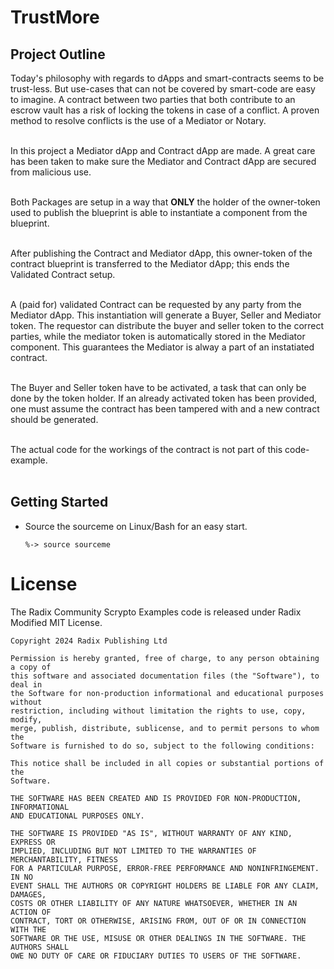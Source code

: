 # TrustMore

## Project Outline

Today's philosophy with regards to dApps and smart-contracts seems to be trust-less. But use-cases that can not be covered by smart-code are easy to imagine. A contract between two parties that both contribute to an escrow vault has a risk of locking the tokens in case of a conflict. A proven method to resolve conflicts is the use of a Mediator or Notary.</br></br>

In this project a Mediator dApp and Contract dApp are made. A great care has been taken to make sure the Mediator and Contract dApp are secured from malicious use.</br></br>

Both Packages are setup in a way that <strong>ONLY</strong> the holder of the owner-token used to publish the blueprint is able to instantiate a component from the blueprint.</br></br>

After publishing the Contract and Mediator dApp, this owner-token of the contract blueprint is transferred to the Mediator dApp; this ends the Validated Contract setup.</br></br>

A (paid for) validated Contract can be requested by any party from the Mediator dApp.
This instantiation will generate a Buyer, Seller and Mediator token. The requestor can distribute the buyer and seller token to the correct parties, while the mediator token is automatically stored in the Mediator component. This guarantees the Mediator is alway a part of an instatiated contract.</br></br>

The Buyer and Seller token have to be activated, a task that can only be done by the token holder. If an already activated token has been provided, one must assume the contract has been tampered with and a new contract should be generated.</br></br>

The actual code for the workings of the contract is not part of this code-example.</br></br>

## Getting Started
-   Source the sourceme on Linux/Bash for an easy start.

        %-> source sourceme


# License

The Radix Community Scrypto Examples code is released under Radix Modified MIT License.

    Copyright 2024 Radix Publishing Ltd

    Permission is hereby granted, free of charge, to any person obtaining a copy of
    this software and associated documentation files (the "Software"), to deal in
    the Software for non-production informational and educational purposes without
    restriction, including without limitation the rights to use, copy, modify,
    merge, publish, distribute, sublicense, and to permit persons to whom the
    Software is furnished to do so, subject to the following conditions:

    This notice shall be included in all copies or substantial portions of the
    Software.

    THE SOFTWARE HAS BEEN CREATED AND IS PROVIDED FOR NON-PRODUCTION, INFORMATIONAL
    AND EDUCATIONAL PURPOSES ONLY.

    THE SOFTWARE IS PROVIDED "AS IS", WITHOUT WARRANTY OF ANY KIND, EXPRESS OR
    IMPLIED, INCLUDING BUT NOT LIMITED TO THE WARRANTIES OF MERCHANTABILITY, FITNESS
    FOR A PARTICULAR PURPOSE, ERROR-FREE PERFORMANCE AND NONINFRINGEMENT. IN NO
    EVENT SHALL THE AUTHORS OR COPYRIGHT HOLDERS BE LIABLE FOR ANY CLAIM, DAMAGES,
    COSTS OR OTHER LIABILITY OF ANY NATURE WHATSOEVER, WHETHER IN AN ACTION OF
    CONTRACT, TORT OR OTHERWISE, ARISING FROM, OUT OF OR IN CONNECTION WITH THE
    SOFTWARE OR THE USE, MISUSE OR OTHER DEALINGS IN THE SOFTWARE. THE AUTHORS SHALL
    OWE NO DUTY OF CARE OR FIDUCIARY DUTIES TO USERS OF THE SOFTWARE.